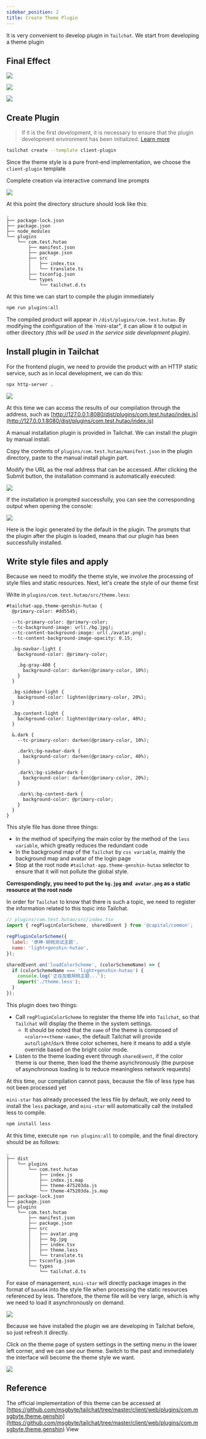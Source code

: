 ```yaml
---
sidebar_position: 2
title: Create Theme Plugin
---
```


It is very convenient to develop plugin in `Tailchat`. We start from developing a theme plugin

## Final Effect

![](/img/tutorial/plugin/2.png)

![](/img/tutorial/plugin/3.png)

![](/img/tutorial/plugin/4.png)

## Create Plugin

> If it is the first development, it is necessary to ensure that the plugin development environment has been initialized. [Learn more](./init-env.md)


```bash
tailchat create --template client-plugin 
```

Since the theme style is a pure front-end implementation, we choose the `client-plugin` template

Complete creation via interactive command line prompts

![](/img/tutorial/plugin/5.png)

At this point the directory structure should look like this:
```
.
├── package-lock.json
├── package.json
├── node_modules
└── plugins
    └── com.test.hutao
        ├── manifest.json
        ├── package.json
        ├── src
        │   ├── index.tsx
        │   └── translate.ts
        ├── tsconfig.json
        └── types
            └── tailchat.d.ts
```

At this time we can start to compile the plugin immediately

```bash
npm run plugins:all
```

The compiled product will appear in `/dist/plugins/com.test.hutao`. By modifying the configuration of the `mini-star", it can allow it to output in other directory *(this will be used in the service side development plugin)*.

## Install plugin in Tailchat

For the frontend plugin, we need to provide the product with an HTTP static service, such as in local development, we can do this:

```bash
npx http-server .
```

![](/img/tutorial/plugin/6.png)

At this time we can access the results of our compilation through the address, such as [http://127.0.0.1:8080/dist/plugins/com.test.hutao/index.js](http://127.0.0.1:8080/dist/plugins/com.test.hutao/index.js)


A manual installation plugin is provided in Tailchat. We can install the plugin by manual install.

Copy the contents of `plugins/com.test.hutao/manifest.json` in the plugin directory, paste to the manual install plugin part.

Modify the URL as the real address that can be accessed. After clicking the Submit button, the installation command is automatically executed:

![](/img/tutorial/plugin/7.png)

If the installation is prompted successfully, you can see the corresponding output when opening the console:

![](/img/tutorial/plugin/8.png)

Here is the logic generated by the default in the plugin. The prompts that the plugin after the plugin is loaded, means that our plugin has been successfully installed.

## Write style files and apply

Because we need to modify the theme style, we involve the processing of style files and static resources. Next, let's create the style of our theme first

Write in `plugins/com.test.hutao/src/theme.less`:

```less
#tailchat-app.theme-genshin-hutao {
  @primary-color: #dd5545;

  --tc-primary-color: @primary-color;
  --tc-background-image: url(./bg.jpg);
  --tc-content-background-image: url(./avatar.png);
  --tc-content-background-image-opacity: 0.15;

  .bg-navbar-light {
    background-color: @primary-color;

    .bg-gray-400 {
      background-color: darken(@primary-color, 10%);
    }
  }

  .bg-sidebar-light {
    background-color: lighten(@primary-color, 20%);
  }

  .bg-content-light {
    background-color: lighten(@primary-color, 40%);
  }

  &.dark {
    --tc-primary-color: darken(@primary-color, 10%);

    .dark\:bg-navbar-dark {
      background-color: darken(@primary-color, 40%);
    }

    .dark\:bg-sidebar-dark {
      background-color: darken(@primary-color, 20%);
    }

    .dark\:bg-content-dark {
      background-color: @primary-color;
    }
  }
}
```

This style file has done three things:

- In the method of specifying the main color by the method of the `less variable`, which greatly reduces the redundant code
- In the background map of the `Tailchat` by `css variable`, mainly the background map and avatar of the login page
- Stop at the root node `#tailchat-app.theme-genshin-hutao` selector to ensure that it will not pollute the global style.

**Correspondingly, you need to put the `bg.jpg` and` avatar.png` as a static resource at the root node**

In order for `Tailchat` to know that there is such a topic, we need to register the information related to this topic into Tailchat.

```js
// plugins/com.test.hutao/src/index.tsx
import { regPluginColorScheme, sharedEvent } from '@capital/common';

regPluginColorScheme({
  label: '原神-胡桃测试主题',
  name: 'light+genshin-hutao',
});

sharedEvent.on('loadColorScheme', (colorSchemeName) => {
  if (colorSchemeName === 'light+genshin-hutao') {
    console.log('正在加载胡桃主题...');
    import('./theme.less');
  }
});
```

This plugin does two things:
- Call `regPluginColorScheme` to register the theme life into `Tailchat`, so that `Tailchat` will display the theme in the system settings.
  - It should be noted that the `name` of the theme is composed of `<color>+<theme-name>`, the default Tailchat will provide `auto`/`light`/`dark` three color schemes, here it means to add a style override based on the bright color mode.
- Listen to the theme loading event through `sharedEvent`, if the color theme is our theme, then load the theme asynchronously (the purpose of asynchronous loading is to reduce meaningless network requests)

At this time, our compilation cannot pass, because the file of less type has not been processed yet

`mini-star` has already processed the less file by default, we only need to install the `less` package, and `mini-star` will automatically call the installed less to compile.

```bash
npm install less
```

At this time, execute `npm run plugins:all` to compile, and the final directory should be as follows:

```
.
├── dist
│   └── plugins
│       └── com.test.hutao
│           ├── index.js
│           ├── index.js.map
│           ├── theme-475203da.js
│           └── theme-475203da.js.map
├── package-lock.json
├── package.json
└── plugins
    └── com.test.hutao
        ├── manifest.json
        ├── package.json
        ├── src
        │   ├── avatar.png
        │   ├── bg.jpg
        │   ├── index.tsx
        │   ├── theme.less
        │   └── translate.ts
        ├── tsconfig.json
        └── types
            └── tailchat.d.ts
```

For ease of management, `mini-star` will directly package images in the format of `base64` into the style file when processing the static resources referenced by less. Therefore, the theme file will be very large, which is why we need to load it asynchronously on demand.

![](/img/tutorial/plugin/9.png)

Because we have installed the plugin we are developing in Tailchat before, so just refresh it directly.

Click on the theme page of system settings in the setting menu in the lower left corner, and we can see our theme. Switch to the past and immediately the interface will become the theme style we want.

![](/img/tutorial/plugin/10.png)

## Reference

The official implementation of this theme can be accessed at [https://github.com/msgbyte/tailchat/tree/master/client/web/plugins/com.msgbyte.theme.genshin](https://github.com/msgbyte/tailchat/tree/master/client/web/plugins/com.msgbyte.theme.genshin) View
